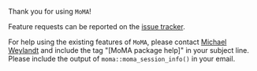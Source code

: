 Thank you for using `MoMA`!

Feature requests can be reported on the
[issue tracker](https://github.com/DataSlingers/MoMA/issues/new).

For help using the existing features of `MoMA`, please contact
[Michael Weylandt](mailto:michael.weylandt@gmail.com) and include the tag
"[MoMA package help]" in your subject line. Please include the output
of `moma::moma_session_info()` in your email. 
